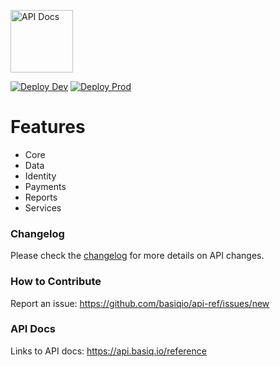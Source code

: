 <p align="left">
 <img width="100px" src="https://basiq.io/wp-content/uploads/2022/03/basiq-logo-new-large.svg" align="center" alt="API Docs" /> 
</p>

[![Deploy Dev](https://github.com/basiqio/api-ref/actions/workflows/syncdev.yml/badge.svg)](https://github.com/basiqio/api-ref/actions/workflows/syncdev.yml) [![Deploy Prod](https://github.com/basiqio/api-ref/actions/workflows/CI-pipeline.yml/badge.svg)](https://github.com/basiqio/api-ref/actions/workflows/CI-pipeline.yml)

# Features

-   Core
-   Data
-   Identity
-   Payments
-   Reports
-   Services

### Changelog
Please check the [changelog](https://api.basiq.io/changelog) for more details on API changes. 

### How to Contribute
Report an issue: https://github.com/basiqio/api-ref/issues/new

### API Docs

Links to API docs: https://api.basiq.io/reference
